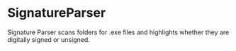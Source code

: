 # SignatureParser
Signature Parser scans folders for .exe files and highlights whether they are digitally signed or unsigned.
